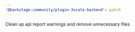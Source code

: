 ```yaml
---
'@backstage-community/plugin-3scale-backend': patch
---
```


Clean up api report warnings and remove unnecessary files
